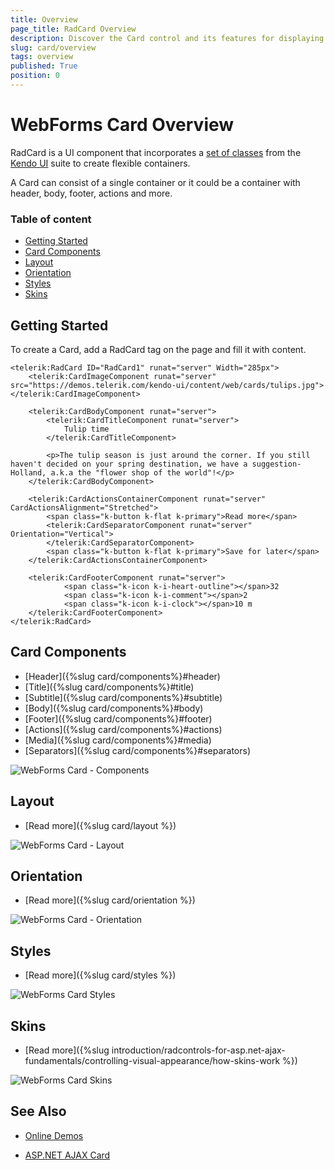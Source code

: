 ```yaml
---
title: Overview
page_title: RadCard Overview
description: Discover the Card control and its features for displaying content in a visually appealing card layout.
slug: card/overview
tags: overview
published: True
position: 0
---
```


# WebForms Card Overview

RadCard is a UI component that incorporates a [set of classes](https://docs.telerik.com/kendo-ui/styles-and-layout/cards) from the [Kendo UI](https://www.telerik.com/kendo-ui) suite to create flexible containers.

A Card can consist of a single container or it could be a container with header, body, footer, actions and more.

### Table of content

- [Getting Started](#getting-started)
- [Card Components](#card-components)
- [Layout](#layout)
- [Orientation](#orientation)
- [Styles](#styles)
- [Skins](#skins)


## Getting Started

To create a Card, add a RadCard tag on the page and fill it with content.

````ASP.NET
<telerik:RadCard ID="RadCard1" runat="server" Width="285px">
    <telerik:CardImageComponent runat="server" src="https://demos.telerik.com/kendo-ui/content/web/cards/tulips.jpg"></telerik:CardImageComponent>

    <telerik:CardBodyComponent runat="server">
        <telerik:CardTitleComponent runat="server">
            Tulip time
        </telerik:CardTitleComponent>

        <p>The tulip season is just around the corner. If you still haven't decided on your spring destination, we have a suggestion- Holland, a.k.a the "flower shop of the world"!</p>
    </telerik:CardBodyComponent>

    <telerik:CardActionsContainerComponent runat="server" CardActionsAlignment="Stretched">
        <span class="k-button k-flat k-primary">Read more</span>
        <telerik:CardSeparatorComponent runat="server" Orientation="Vertical">
        </telerik:CardSeparatorComponent>
        <span class="k-button k-flat k-primary">Save for later</span>
    </telerik:CardActionsContainerComponent>

    <telerik:CardFooterComponent runat="server">
            <span class="k-icon k-i-heart-outline"></span>32
            <span class="k-icon k-i-comment"></span>2
            <span class="k-icon k-i-clock"></span>10 m
    </telerik:CardFooterComponent>
</telerik:RadCard>
````

## Card Components

- [Header]({%slug card/components%}#header)
- [Title]({%slug card/components%}#title)
- [Subtitle]({%slug card/components%}#subtitle)
- [Body]({%slug card/components%}#body)
- [Footer]({%slug card/components%}#footer)
- [Actions]({%slug card/components%}#actions)
- [Media]({%slug card/components%}#media)
- [Separators]({%slug card/components%}#separators)

![WebForms Card - Components](card-components.png "WebForms Card - Components")


## Layout

- [Read more]({%slug card/layout %})

![WebForms Card - Layout](layoutanimation.gif "WebForms Card - Layout")

## Orientation

- [Read more]({%slug card/orientation %})

![WebForms Card - Orientation](card-orientation.png "WebForms Card - Orientation")

## Styles

- [Read more]({%slug card/styles %})

![WebForms Card Styles](card-styles.png "WebForms Card Styles")

## Skins

- [Read more]({%slug introduction/radcontrols-for-asp.net-ajax-fundamentals/controlling-visual-appearance/how-skins-work %})

 ![WebForms Card Skins](card-skins.gif "WebForms Card Skins")
   

## See Also 

 * [Online Demos](https://demos.telerik.com/aspnet-ajax/card/overview/defaultcs.aspx)
 
 * [ASP.NET AJAX Card](https://www.telerik.com/products/aspnet-ajax/card.aspx)
